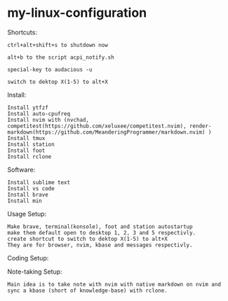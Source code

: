 # my-linux-configuration

Shortcuts:

    ctrl+alt+shift+s to shutdown now

    alt+b to the script acpi_notify.sh

    special-key to audacious -u

    switch to dektop X(1-5) to alt+X

Install:

    Install ytfzf
    Install auto-cpufreq
    Install nvim with (nvchad, competitest(https://github.com/xeluxee/competitest.nvim), render-markdown(https://github.com/MeanderingProgrammer/markdown.nvim) )
    Install tmux
    Install station
    Install foot
    Install rclone

Software:

    Install sublime text
    Install vs code
    Install brave
    Install min

Usage Setup:

    Make brave, terminal(konsole), foot and station autostartup
    make them default open to desktop 1, 2, 3 and 5 respectivly. 
    create shortcut to switch to dektop X(1-5) to alt+X
    They are for browser, nvim, kbase and messages respectivly.

Coding Setup:

Note-taking Setup:

    Main idea is to take note with nvim with native markdown on nvim and sync a kbase (short of knowledge-base) with rclone.
